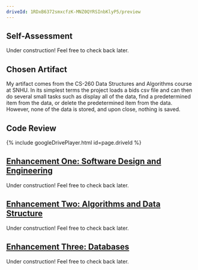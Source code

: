 ```yaml
---
driveId: 1RDxB6372smxcfzK-MNZ0QYRSInbKlyP5/preview
---
```


## Self-Assessment

Under construction! Feel free to check back later.

## Chosen Artifact 

My artifact comes from the CS-260 Data Structures and Algorithms course at SNHU. In its simplest terms the project loads a bids csv file and can then do several small tasks such as display all of the data, find a predetermined item from the data, or delete the predetermined item from the data. However, none of the data is stored, and upon close, nothing is saved. 

## Code Review

{% include googleDrivePlayer.html id=page.driveId %}


## [Enhancement One: Software Design and Engineering](https://github.com/Shaun-Richardson/CS499-Capstone/tree/gh-pages/EnhancementOne) 

Under construction! Feel free to check back later.

## [Enhancement Two: Algorithms and Data Structure](https://github.com/Shaun-Richardson/CS499-Capstone/tree/gh-pages/EnhancementTwo)

Under construction! Feel free to check back later.

## [Enhancement Three: Databases](https://github.com/Shaun-Richardson/CS499-Capstone/tree/gh-pages/EnhancementThree)

Under construction! Feel free to check back later.
